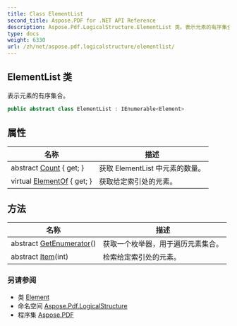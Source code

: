 ```yaml
---
title: Class ElementList
second_title: Aspose.PDF for .NET API Reference
description: Aspose.Pdf.LogicalStructure.ElementList 类。表示元素的有序集合
type: docs
weight: 6330
url: /zh/net/aspose.pdf.logicalstructure/elementlist/
---
```

## ElementList 类

表示元素的有序集合。

```csharp
public abstract class ElementList : IEnumerable<Element>
```

## 属性

| 名称 | 描述 |
| --- | --- |
| abstract [Count](../../aspose.pdf.logicalstructure/elementlist/count/) { get; } | 获取 ElementList 中元素的数量。 |
| virtual [ElementOf](../../aspose.pdf.logicalstructure/elementlist/elementof/) { get; } | 获取给定索引处的元素。 |

## 方法

| 名称 | 描述 |
| --- | --- |
| abstract [GetEnumerator](../../aspose.pdf.logicalstructure/elementlist/getenumerator/)() | 获取一个枚举器，用于遍历元素集合。 |
| abstract [Item](../../aspose.pdf.logicalstructure/elementlist/item/)(int) | 检索给定索引处的元素。 |

### 另请参阅

* 类 [Element](../element/)
* 命名空间 [Aspose.Pdf.LogicalStructure](../../aspose.pdf.logicalstructure/)
* 程序集 [Aspose.PDF](../../)